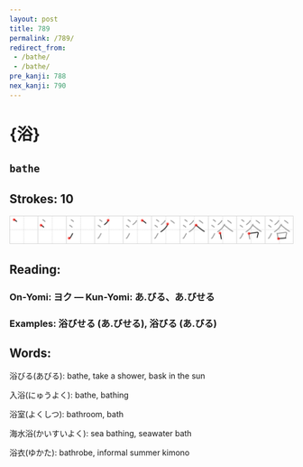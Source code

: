 ```yaml
---
layout: post
title: 789
permalink: /789/
redirect_from:
 - /bathe/
 - /bathe/
pre_kanji: 788
nex_kanji: 790
---
```


# {浴}

## `bathe`

## Strokes: 10

<div class="stroke"><img src="../images/E6B5B4.png" /></div>

## Reading:

### On-Yomi: ヨク &mdash; Kun-Yomi: あ.びる、あ.びせる

### Examples: 浴びせる (あ.びせる), 浴びる (あ.びる)

## Words:

浴びる(あびる): bathe, take a shower, bask in the sun

入浴(にゅうよく): bathe, bathing

浴室(よくしつ): bathroom, bath

海水浴(かいすいよく): sea bathing, seawater bath

浴衣(ゆかた): bathrobe, informal summer kimono
